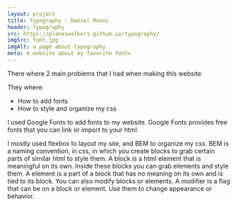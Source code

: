 ```yaml
---
layout: project
title: Typography · Daniel Munoz
header: Typography
src: https://planeswalker1.github.io/typography/
imgSrc: font.jpg
imgAlt: a page about typography
meta: A website about my favorite fonts.
---
```


There where 2 main problems that I had when making this website.

They where:

* How to add fonts
* How to style and organize my css

I used Google Fonts to add fonts to my website. Google Fonts provides free fonts that you can link or import to your html.

I mostly used flexbox to layout my site, and BEM to organize my css. BEM is a naming convention, in css, in which you create blocks to grab certain parts of similar html to style them. A block is a html element that is meaningful on its own. Inside these blocks you can grab elements and style them. A element is a part of a block that has no meaning on its own and is tied to its block. You can also modify blocks or elements. A modifier is a flag that can be on a block or element. Use them to change appearance or behavior.
